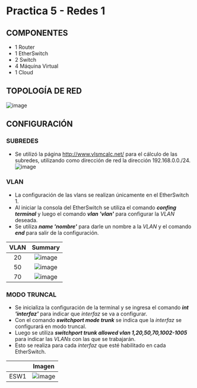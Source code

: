 # Practica 5 - Redes 1

## COMPONENTES 
* 1 Router
* 1 EtherSwitch
* 2 Switch
* 4 Máquina Virtual
* 1 Cloud

## TOPOLOGÍA DE RED
![image](https://user-images.githubusercontent.com/61027811/98431524-b4201600-207b-11eb-9dc8-33523425311a.png)

## CONFIGURACIÓN

### SUBREDES
* Se utilizó la página http://www.vlsmcalc.net/ para el cálculo de las subredes, utilizando como dirección de red la dirección 192.168.0.0./24.
![image](https://user-images.githubusercontent.com/61027811/98426334-08b49880-205e-11eb-814b-0b3fed03fffb.png)

### VLAN
* La configuración de las vlans se realizan únicamente en el EtherSwitch 1.
* Al iniciar la consola del EtherSwitch se utiliza el comando ***confing terminal*** y luego el comando ***vlan 'vlan'*** para configurar la *VLAN* deseada.
*	Se utiliza ***name 'nombre'*** para darle un nombre a la *VLAN* y el comando ***end*** para salir de la configuración.

| VLAN | Summary |
|:------:|:-----------:|
| 20 | ![image](https://user-images.githubusercontent.com/61027811/98424204-a0ae8400-2056-11eb-8372-a3ca683d8a44.png) |
| 50 | ![image](https://user-images.githubusercontent.com/61027811/98424152-78bf2080-2056-11eb-9cfb-2414f8419e2f.png) |
| 70 | ![image](https://user-images.githubusercontent.com/61027811/98424174-8bd1f080-2056-11eb-811c-aff7c10f016d.png) |

### MODO TRUNCAL
* Se inicializa la configuración de la terminal y se ingresa el comando ***int 'interfaz'*** para indicar que *interfaz* se va a configurar.
*	Con el comando ***switchport mode trunk*** se indica que la *interfaz* se configurará en modo truncal.
*	Luego se utiliza ***switchport trunk allowed vlan 1,20,50,70,1002-1005*** para indicar las *VLANs* con las que se trabajarán.
* Esto se realiza para cada *interfaz* que esté habilitado en cada EtherSwitch.

|  | Imagen |
|:------:|:-----------:|
| ESW1 | ![image](https://user-images.githubusercontent.com/61027811/98431422-ba61c280-207a-11eb-8dac-cbd0f781c359.png) |
